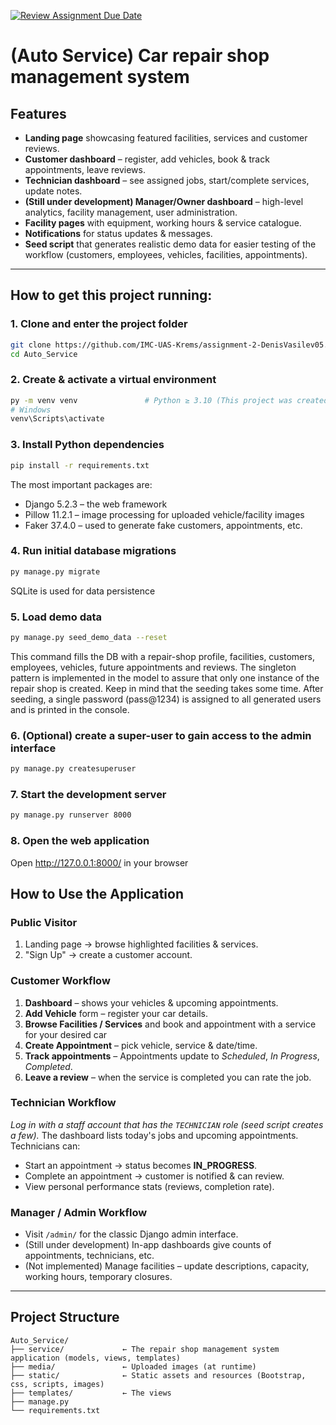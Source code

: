 [![Review Assignment Due Date](https://classroom.github.com/assets/deadline-readme-button-22041afd0340ce965d47ae6ef1cefeee28c7c493a6346c4f15d667ab976d596c.svg)](https://classroom.github.com/a/Zj5S3O5Q)

# (Auto Service) Car repair shop management system


## Features

* **Landing page** showcasing featured facilities, services and customer reviews.
* **Customer dashboard** – register, add vehicles, book & track appointments, leave reviews.
* **Technician dashboard** – see assigned jobs, start/complete services, update notes.
* **(Still under development) Manager/Owner dashboard** – high-level analytics, facility management, user administration.
* **Facility pages** with equipment, working hours & service catalogue.
* **Notifications** for status updates & messages.
* **Seed script** that generates realistic demo data for easier testing of the workflow (customers, employees, vehicles, facilities, appointments).

---

## How to get this project running:

### 1. Clone and enter the project folder

```bash
git clone https://github.com/IMC-UAS-Krems/assignment-2-DenisVasilev05.git
cd Auto_Service
```

### 2. Create & activate a virtual environment

```bash
py -m venv venv               # Python ≥ 3.10 (This project was created with Python 3.13)
# Windows
venv\Scripts\activate
```

### 3. Install Python dependencies

```bash
pip install -r requirements.txt
```

The most important packages are:

* Django 5.2.3 – the web framework
* Pillow 11.2.1 – image processing for uploaded vehicle/facility images
* Faker 37.4.0 – used to generate fake customers, appointments, etc.

### 4. Run initial database migrations

```bash
py manage.py migrate
```

SQLite is used for data persistence

### 5. Load demo data

```bash
py manage.py seed_demo_data --reset
```
This command fills the DB with a repair-shop profile, facilities, customers, employees, vehicles, future appointments and reviews.
The singleton pattern is implemented in the model to assure that only one instance of the repair shop is created.
Keep in mind that the seeding takes some time.
After seeding, a single password (pass@1234) is assigned to all generated users and is printed in the console.

### 6. (Optional) create a super-user to gain access to the admin interface

```bash
py manage.py createsuperuser
```

### 7. Start the development server

```bash
py manage.py runserver 8000
```

### 8. Open the web application 
Open http://127.0.0.1:8000/ in your browser


## How to Use the Application

### Public Visitor

1. Landing page → browse highlighted facilities & services.
2. "Sign Up" → create a customer account.

### Customer Workflow

1. **Dashboard** – shows your vehicles & upcoming appointments.
2. **Add Vehicle** form – register your car details.
3. **Browse Facilities / Services** and book and appointment with a service for your desired car
4. **Create Appointment** – pick vehicle, service & date/time.
5. **Track appointments** – Appointments update to *Scheduled*, *In Progress*, *Completed*.
6. **Leave a review** – when the service is completed you can rate the job.

### Technician Workflow

*Log in with a staff account that has the `TECHNICIAN` role (seed script creates a few).*  The dashboard lists today's jobs and upcoming appointments. Technicians can:

* Start an appointment → status becomes **IN_PROGRESS**.
* Complete an appointment → customer is notified & can review.
* View personal performance stats (reviews, completion rate).

### Manager / Admin Workflow

* Visit `/admin/` for the classic Django admin interface.
* (Still under development) In-app dashboards give counts of appointments, technicians, etc.
* (Not implemented) Manage facilities – update descriptions, capacity, working hours, temporary closures.

---

## Project Structure

```
Auto_Service/
├── service/             ← The repair shop management system application (models, views, templates)
├── media/               ← Uploaded images (at runtime)
├── static/              ← Static assets and resources (Bootstrap, css, scripts, images)
├── templates/           ← The views
├── manage.py
└── requirements.txt
```